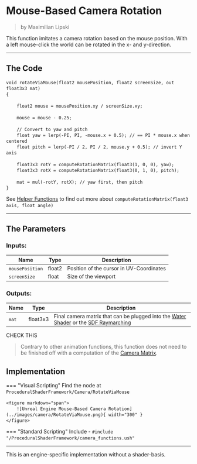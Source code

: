 <div class="container">
    <h1 class="main-heading">Mouse-Based Camera Rotation</h1>
    <blockquote class="author">by Maximilian Lipski</blockquote>
</div>

This function imitates a camera rotation based on the mouse position. With a left mouse-click the world can be rotated in the x- and y-direction. 

---

## The Code

``` hlsl
void rotateViaMouse(float2 mousePosition, float2 screenSize, out float3x3 mat)
{
    
    float2 mouse = mousePosition.xy / screenSize.xy;

    mouse = mouse - 0.25;

    // Convert to yaw and pitch
    float yaw = lerp(-PI, PI, -mouse.x + 0.5); // == PI * mouse.x when centered
    float pitch = lerp(-PI / 2, PI / 2, mouse.y + 0.5); // invert Y axis

    float3x3 rotY = computeRotationMatrix(float3(1, 0, 0), yaw);
    float3x3 rotX = computeRotationMatrix(float3(0, 1, 0), pitch);

    mat = mul(-rotY, rotX); // yaw first, then pitch
}
```

See [Helper Functions](../helperFunctions.md) to find out more about ```computeRotationMatrix(float3 axis, float angle)```

---

## The Parameters

### Inputs:
| Name            | Type     | Description |
|-----------------|----------|-------------|
| `mousePosition`        | float2  | Position of the cursor in UV-Coordinates|
| `screenSize`        | float   | Size of the viewport|

### Outputs:
| Name            | Type     | Description |
|-----------------|----------|-------------|
| `mat`        | float3x3   | Final camera matrix that can be plugged into the [Water Shader](../water/waterSurface.md) or the [SDF Raymarching](../sdfs/raymarching.md) |

CHECK THIS
> Contrary to other animation functions, this function does not need to be finished off with a computation of the [Camera Matrix](cameraMatrix.md). 


## Implementation

=== "Visual Scripting"
    Find the node at `ProceduralShaderFramework/Camera/RotateViaMouse`

    <figure markdown="span">
        ![Unreal Engine Mouse-Based Camera Rotation](../images/camera/RotateViaMouse.png){ width="300" }
    </figure>

=== "Standard Scripting"
    Include - ```#include "/ProceduralShaderFramework/camera_functions.ush"```

---

This is an engine-specific implementation without a shader-basis.